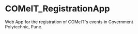 # COMeIT_RegistrationApp
Web App for the registration of COMeIT's events in Government Polytechnic, Pune.
